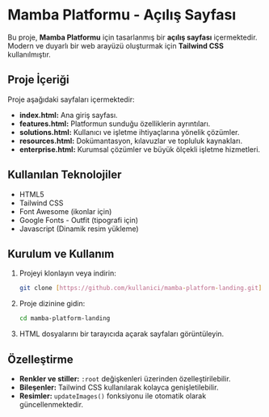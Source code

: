 # Mamba Platformu - Açılış Sayfası

Bu proje, **Mamba Platformu** için tasarlanmış bir **açılış sayfası** içermektedir. Modern ve duyarlı bir web arayüzü oluşturmak için **Tailwind CSS** kullanılmıştır.

##  Proje İçeriği

Proje aşağıdaki sayfaları içermektedir:

* **index.html:** Ana giriş sayfası.
* **features.html:** Platformun sunduğu özelliklerin ayrıntıları.
* **solutions.html:** Kullanıcı ve işletme ihtiyaçlarına yönelik çözümler.
* **resources.html:** Dokümantasyon, kılavuzlar ve topluluk kaynakları.
* **enterprise.html:** Kurumsal çözümler ve büyük ölçekli işletme hizmetleri.

##  Kullanılan Teknolojiler

* HTML5
* Tailwind CSS
* Font Awesome (ikonlar için)
* Google Fonts - Outfit (tipografi için)
* Javascript (Dinamik resim yükleme)

##  Kurulum ve Kullanım

1.  Projeyi klonlayın veya indirin:

    ```sh
    git clone [https://github.com/kullanici/mamba-platform-landing.git](https://github.com/kullanici/mamba-platform-landing.git)
    ```

2.  Proje dizinine gidin:

    ```sh
    cd mamba-platform-landing
    ```

3.  HTML dosyalarını bir tarayıcıda açarak sayfaları görüntüleyin.

##  Özelleştirme

* **Renkler ve stiller:** `:root` değişkenleri üzerinden özelleştirilebilir.
* **Bileşenler:** Tailwind CSS kullanılarak kolayca genişletilebilir.
* **Resimler:** `updateImages()` fonksiyonu ile otomatik olarak güncellenmektedir.


